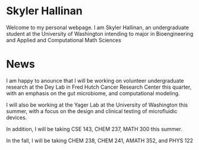 # Skyler Hallinan

Welcome to my personal webpage. I am Skyler Hallinan, an undergraduate student at the University of Washington intending to major in Bioengineering and Applied and Computational Math Sciences

# News

I am happy to anounce that I will be working on volunteer undergraduate research at the Dey Lab in Fred Hutch Cancer Research Center this quarter, with an emphasis on the gut microbiome, and computational modeling.

I will also be working at the Yager Lab at the University of Washington this summer, with a focus on the design and clinical testing of microfluidic devices. 

In addition, I will be taking CSE 143, CHEM 237, MATH 300 this summer.

In the fall, I will be taking CHEM 238, CHEM 241, AMATH 352, and PHYS 122

